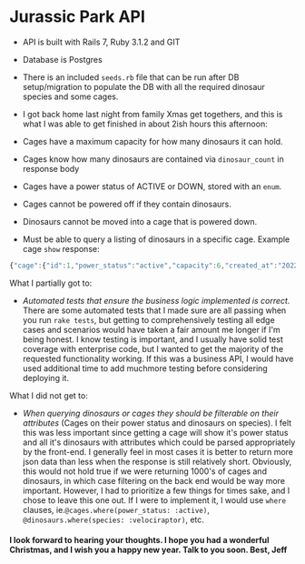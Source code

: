 # Jurassic Park API

- API is built with Rails 7, Ruby 3.1.2 and GIT
- Database is Postgres
- There is an included `seeds.rb` file that can be run after DB setup/migration to populate the DB with all the required dinosaur species and some cages.

- I got back home last night from family Xmas get togethers, and this is what I was able to get finished in about 2ish hours this afternoon:

- Cages have a maximum capacity for how many dinosaurs it can hold.
- Cages know how many dinosaurs are contained via `dinosaur_count` in response body
- Cages have a power status of ACTIVE or DOWN, stored with an `enum`.
- Cages cannot be powered off if they contain dinosaurs.
- Dinosaurs cannot be moved into a cage that is powered down.
- Must be able to query a listing of dinosaurs in a specific cage. Example cage `show` response:
```javascript
{"cage":{"id":1,"power_status":"active","capacity":6,"created_at":"2022-12-27T21:41:52.761Z","updated_at":"2022-12-27T21:41:52.761Z"},"dinosaurs":[{"id":1,"name":"Rex","species":"tyrannosaurus","diet":"carnivore","cage_id":1,"created_at":"2022-12-27T21:41:52.800Z","updated_at":"2022-12-27T21:41:52.800Z"},{"id":2,"name":"Blue","species":"velociraptor","diet":"carnivore","cage_id":1,"created_at":"2022-12-27T21:41:52.809Z","updated_at":"2022-12-27T21:41:52.809Z"},{"id":3,"name":"Spiny","species":"spinosaurus","diet":"carnivore","cage_id":1,"created_at":"2022-12-27T21:41:52.813Z","updated_at":"2022-12-27T21:41:52.813Z"},{"id":4,"name":"Meg","species":"megalosaurus","diet":"carnivore","cage_id":1,"created_at":"2022-12-27T21:41:52.818Z","updated_at":"2022-12-27T21:41:52.818Z"}],"dinosaur_count":4}
```
What I partially got to:
- *Automated tests that ensure the business logic implemented is correct.*  There are some automated tests that I made sure are all passing when you run `rake tests`, but getting to comprehensively testing all edge cases and scenarios would have taken a fair amount me longer if I'm being honest.  I know testing is important, and I usually have solid test coverage with enterprise code, but I wanted to get the majority of the requested functionality working.  If this was a business API, I would have used additional time to add muchmore testing before considering deploying it.

What I did not get to:
- *When querying dinosaurs or cages they should be filterable on their attributes*
(Cages on their power status and dinosaurs on species). I felt this was less important since getting a cage will show it's power status and all it's dinosaurs with attributes which could be parsed appropriately by the front-end.  I generally feel in most cases it is better to return more json data than less when the response is still relatively short.  Obviously, this would not hold true if we were returning 1000's of cages and dinosaurs, in which case filtering on the back end would be way more important.  However, I had to prioritize a few things for times sake, and I chose to leave this one out.  If I were to implement it, I would use `where` clauses, ie.```@cages.where(power_status: :active)```, ```@dinosaurs.where(species: :velociraptor)```, etc.

#### I look forward to hearing your thoughts.  I hope you had a wonderful Christmas, and I wish you a happy new year.  Talk to you soon.  Best, Jeff
